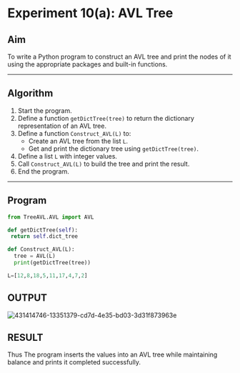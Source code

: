 # Experiment 10(a): AVL Tree

## Aim
To write a Python program to construct an AVL tree and print the nodes of it using the appropriate packages and built-in functions.

---

## Algorithm

1. Start the program.
2. Define a function `getDictTree(tree)` to return the dictionary representation of an AVL tree.
3. Define a function `Construct_AVL(L)` to:
   - Create an AVL tree from the list `L`.
   - Get and print the dictionary tree using `getDictTree(tree)`.
4. Define a list `L` with integer values.
5. Call `Construct_AVL(L)` to build the tree and print the result.
6. End the program.

---

## Program

```python
from TreeAVL.AVL import AVL

def getDictTree(self):
 return self.dict_tree

def Construct_AVL(L):
  tree = AVL(L)
  print(getDictTree(tree))

L=[12,8,18,5,11,17,4,7,2]

```

## OUTPUT

![431414746-13351379-cd7d-4e35-bd03-3d31f873963e](https://github.com/user-attachments/assets/3fa0296d-d839-416c-b858-b4ad2c298d25)

## RESULT
Thus The program inserts the values into an AVL tree while maintaining balance and prints it completed successfully.
